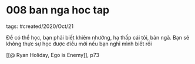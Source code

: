 # 008 ban nga hoc tap

tags: #created/2020/Oct/21

Để có thể học, bạn phải biết khiêm nhường, hạ thấp cái tôi, bản ngã. Bạn sẽ không thực sự học được điều mới nếu bạn nghĩ mình biết rồi 

[[@ Ryan Holiday, Ego is Enemy]], p73